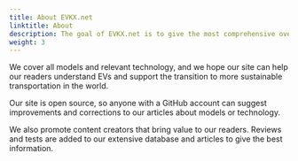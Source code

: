 ```yaml
---
title: About EVKX.net
linktitle: About
description: The goal of EVKX.net is to give the most comprehensive overview of the different EVs and the technology powering them.
weight: 3
---
```

<!-- markdownlint-disable MD033 -->

We cover all models and relevant technology, and we hope our site can help our readers understand EVs and support the transition to more sustainable transportation in the world.

Our site is open source, so anyone with a GitHub account can suggest improvements and corrections to our articles about models or technology.

We also promote content creators that bring value to our readers. Reviews and tests are added to our extensive database and articles to give the best information.